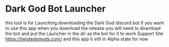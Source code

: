 # Dark God Bot Launcher
this tool is for Launching downloading the Dark God discord bot
if you want to use this app when you download the release you will need to download the bot and put the Launcher in the dir as the bot for it to work
Support Site https://twistedxmods.com/ and this app it still in Alpha state for now
